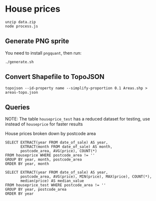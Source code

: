 # House prices

```
unzip data.zip
node process.js
```

## Generate PNG sprite

You need to install `pngquant`, then run:
```
./generate.sh
```

## Convert Shapefile to TopoJSON

```topojson --id-property name --simplify-proportion 0.1 Areas.shp > areas-topo.json```

## Queries

NOTE: The table `houseprice_test` has a reduced dataset for testing, use instead of `houseprice` for
faster results

House prices broken down by postcode area
```
SELECT EXTRACT(year FROM date_of_sale) AS year,
       EXTRACT(month FROM date_of_sale) AS month,
       postcode_area, AVG(price), COUNT(*)
FROM houseprice WHERE postcode_area != ''
GROUP BY year, month, postcode_area
ORDER BY year, month
```
```
SELECT EXTRACT(year FROM date_of_sale) AS year,
       postcode_area, AVG(price), MIN(price), MAX(price), COUNT(*),
       median(price) AS median_value
FROM houseprice_test WHERE postcode_area != ''
GROUP BY year, postcode_area
ORDER BY year
```
